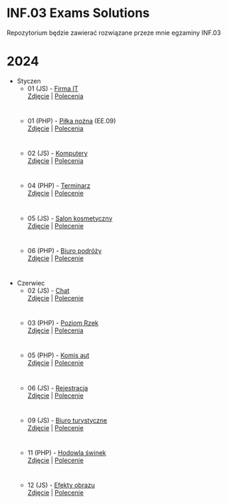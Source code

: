 # INF.03 Exams Solutions
Repozytorium będzie zawierać rozwiązane przeze mnie egzaminy INF.03

# 2024
  - Styczen
    - 01 (JS) - [Firma IT](https://github.com/MaksFikus/INF.03-Exams-Solutions/tree/main/inf03_2024_01_01)<br>
      [Zdjęcie](https://github.com/fikusmaksymilian/INF.03-Exams-Solutions/blob/main/inf03_2024_01_01/Firma%20IT.png) |
      [Polecenia](https://github.com/fikusmaksymilian/INF.03-Exams-Solutions/blob/main/inf03_2024_01_01/INF.03-01-24.01-SG.pdf)
      #
    - 01 (PHP) - [Piłka nożna](https://github.com/fikusmaksymilian/INF.03-Exams-Solutions/tree/main/ee09_2024_01_01) (EE.09) <br>
      [Zdjęcie](https://github.com/fikusmaksymilian/INF.03-Exams-Solutions/blob/main/ee09_2024_01_01/Futbol.png) |
      [Polecenia](https://github.com/fikusmaksymilian/INF.03-Exams-Solutions/blob/main/ee09_2024_01_01/EE.09-01-24.01-SG.pdf)
      #
    - 02 (JS) - [Komputery](https://github.com/MaksFikus/INF.03-Exams-Solutions/tree/main/inf03_2024_01_02)<br>
      [Zdjęcie](https://github.com/fikusmaksymilian/INF.03-Exams-Solutions/blob/main/inf03_2024_01_02/Komputery.png) |
      [Polecenia](https://github.com/fikusmaksymilian/INF.03-Exams-Solutions/blob/main/inf03_2024_01_02/INF.03-02-24.01-SG.pdf)
      #
    - 04 (PHP) - [Terminarz](https://github.com/fikusmaksymilian/INF.03-Exams-Solutions/tree/main/inf03_2024_01_04)<br>
      [Zdjęcie](https://github.com/fikusmaksymilian/INF.03-Exams-Solutions/blob/main/inf03_2024_01_04/Terminarz.png) |
      [Polecenie](https://github.com/fikusmaksymilian/INF.03-Exams-Solutions/blob/main/inf03_2024_01_04/inf_03_2024_01_04_SG.pdf)
      #
    - 05 (JS) - [Salon kosmetyczny](https://github.com/MaksFikus/INF.03-Exams-Solutions/tree/main/inf03_2024_01_05)<br>
      [Zdjęcie](https://github.com/fikusmaksymilian/INF.03-Exams-Solutions/blob/main/inf03_2024_01_05/Salon%20Kosmetyczny.png) |
      [Polecenie](https://github.com/fikusmaksymilian/INF.03-Exams-Solutions/blob/main/inf03_2024_01_05/INF.03-05-24.01-SG.pdf)
      #
    - 06 (PHP) - [Biuro podróży](https://github.com/fikusmaksymilian/INF.03-Exams-Solutions/tree/main/inf03_2024_01_06)<br>
      [Zdjęcie](https://github.com/fikusmaksymilian/INF.03-Exams-Solutions/blob/main/inf03_2024_01_06/Biuro%20Podr%C3%B3%C5%BCy.png) |
      [Polecenie](https://github.com/fikusmaksymilian/INF.03-Exams-Solutions/blob/main/inf03_2024_01_06/INF.03-06-24.01-SG.pdf)
      #
  - Czerwiec
    - 02 (JS) - [Chat](https://github.com/fikusmaksymilian/INF.03-Exams-Solutions/tree/main/inf03_2024_06_02)<br>
      [Zdjęcie](https://github.com/fikusmaksymilian/INF.03-Exams-Solutions/blob/main/inf03_2024_06_02/Chat.png) |
      [Polecenie](https://github.com/fikusmaksymilian/INF.03-Exams-Solutions/blob/main/inf03_2024_06_02/INF.03-02-24.06-SG.pdf)
      #
    - 03 (PHP) - [Poziom Rzek](https://github.com/fikusmaksymilian/INF.03-Exams-Solutions/tree/main/inf03_2024_06_03) <br>
      [Zdjęcie](https://github.com/fikusmaksymilian/INF.03-Exams-Solutions/blob/main/inf03_2024_06_03/Poziom%20Rzek.png) |
      [Polecenia](https://github.com/fikusmaksymilian/INF.03-Exams-Solutions/blob/main/inf03_2024_06_03/INF.03-03-24.06-SG.pdf)
      #
    - 05 (PHP) - [Komis aut](https://github.com/fikusmaksymilian/INF.03-Exams-Solutions/tree/main/inf03_2024_06_05)<br>
      [Zdjęcie](https://github.com/fikusmaksymilian/INF.03-Exams-Solutions/blob/main/inf03_2024_06_05/Kup%20Auto.png) |
      [Polecenie](https://github.com/fikusmaksymilian/INF.03-Exams-Solutions/blob/main/inf03_2024_06_05/inf_03_2024_06_05_SG.pdf)
      #
    - 06 (JS) - [Rejestracja](https://github.com/MaksFikus/INF.03-Exams-Solutions/tree/main/inf03_2024_06_06)<br>
      [Zdjęcie](https://github.com/fikusmaksymilian/INF.03-Exams-Solutions/blob/main/inf03_2024_06_06/Nasze%20Kwiaty.png) |
      [Polecenie](https://github.com/fikusmaksymilian/INF.03-Exams-Solutions/blob/main/inf03_2024_06_06/INF.03-06-24.06-SG.pdf)
      #
    - 09 (JS) - [Biuro turystyczne](https://github.com/fikusmaksymilian/INF.03-Exams-Solutions/tree/main/inf03_2024_06_09)<br>
      [Zdjęcie](https://github.com/fikusmaksymilian/INF.03-Exams-Solutions/blob/main/inf03_2024_06_09/Galeria.png) |
      [Polecenie](https://github.com/fikusmaksymilian/INF.03-Exams-Solutions/blob/main/inf03_2024_06_09/INF.03-09-24.06-SG.pdf)
      #
    - 11 (PHP) - [Hodowla świnek](https://github.com/fikusmaksymilian/INF.03-Exams-Solutions/tree/main/inf03_2024_06_11)<br>
      [Zdjęcie](https://github.com/fikusmaksymilian/INF.03-Exams-Solutions/blob/main/inf03_2024_06_11/%C5%9Awinki%20Morskie.png) |
      [Polecenie](https://github.com/fikusmaksymilian/INF.03-Exams-Solutions/blob/main/inf03_2024_06_11/inf_03_2024_06_11_SG.pdf)
      #
    - 12 (JS) - [Efekty obrazu](https://github.com/MaksFikus/INF.03-Exams-Solutions/tree/main/inf03_2024_06_12)<br>
    [Zdjęcie](https://github.com/fikusmaksymilian/INF.03-Exams-Solutions/blob/main/inf03_2024_06_12/Efekty%20Obrazu.png) |
    [Polecenie](https://github.com/fikusmaksymilian/INF.03-Exams-Solutions/blob/main/inf03_2024_06_12/INF.03-12-24.06-SG.pdf)
    #
    
